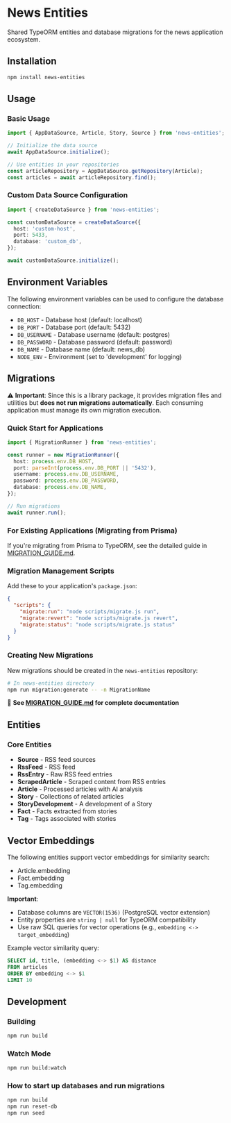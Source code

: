 # News Entities

Shared TypeORM entities and database migrations for the news application ecosystem.

## Installation

```bash
npm install news-entities
```

## Usage

### Basic Usage

```typescript
import { AppDataSource, Article, Story, Source } from 'news-entities';

// Initialize the data source
await AppDataSource.initialize();

// Use entities in your repositories
const articleRepository = AppDataSource.getRepository(Article);
const articles = await articleRepository.find();
```

### Custom Data Source Configuration

```typescript
import { createDataSource } from 'news-entities';

const customDataSource = createDataSource({
  host: 'custom-host',
  port: 5433,
  database: 'custom_db',
});

await customDataSource.initialize();
```

## Environment Variables

The following environment variables can be used to configure the database connection:

- `DB_HOST` - Database host (default: localhost)
- `DB_PORT` - Database port (default: 5432)
- `DB_USERNAME` - Database username (default: postgres)
- `DB_PASSWORD` - Database password (default: password)
- `DB_NAME` - Database name (default: news_db)
- `NODE_ENV` - Environment (set to 'development' for logging)

## Migrations

⚠️ **Important**: Since this is a library package, it provides migration files and utilities but **does not run migrations automatically**. Each consuming application must manage its own migration execution.

### Quick Start for Applications

```typescript
import { MigrationRunner } from 'news-entities';

const runner = new MigrationRunner({
  host: process.env.DB_HOST,
  port: parseInt(process.env.DB_PORT || '5432'),
  username: process.env.DB_USERNAME,
  password: process.env.DB_PASSWORD,
  database: process.env.DB_NAME,
});

// Run migrations
await runner.run();
```

### For Existing Applications (Migrating from Prisma)

If you're migrating from Prisma to TypeORM, see the detailed guide in [MIGRATION_GUIDE.md](./MIGRATION_GUIDE.md).

### Migration Management Scripts

Add these to your application's `package.json`:

```json
{
  "scripts": {
    "migrate:run": "node scripts/migrate.js run",
    "migrate:revert": "node scripts/migrate.js revert", 
    "migrate:status": "node scripts/migrate.js status"
  }
}
```

### Creating New Migrations

New migrations should be created in the `news-entities` repository:

```bash
# In news-entities directory
npm run migration:generate -- -n MigrationName
```

📖 **See [MIGRATION_GUIDE.md](./MIGRATION_GUIDE.md) for complete documentation**

## Entities

### Core Entities

- **Source** - RSS feed sources
- **RssFeed** - RSS feed
- **RssEntry** - Raw RSS feed entries
- **ScrapedArticle** - Scraped content from RSS entries
- **Article** - Processed articles with AI analysis
- **Story** - Collections of related articles
- **StoryDevelopment** - A development of a Story
- **Fact** - Facts extracted from stories
- **Tag** - Tags associated with stories


## Vector Embeddings

The following entities support vector embeddings for similarity search:

- Article.embedding
- Fact.embedding  
- Tag.embedding

**Important**: 
- Database columns are `VECTOR(1536)` (PostgreSQL vector extension)
- Entity properties are `string | null` for TypeORM compatibility
- Use raw SQL queries for vector operations (e.g., `embedding <-> target_embedding`)

Example vector similarity query:
```sql
SELECT id, title, (embedding <-> $1) AS distance 
FROM articles 
ORDER BY embedding <-> $1 
LIMIT 10
```

## Development

### Building

```bash
npm run build
```

### Watch Mode

```bash
npm run build:watch
```

### How to start up databases and run migrations
```bash
npm run build
npm run reset-db
npm run seed
```